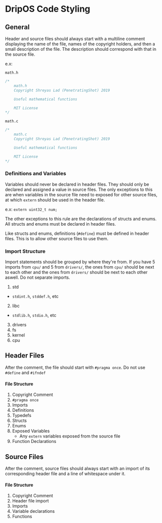 # DripOS Code Styling

## General
Header and source files should always start with a multiline comment displaying the name of the file, names of the copyright holders, and then a small description of the file. The description should correspond with that in the source file.

e.x:

`math.h`
```C
/*
    math.h
    Copyright Shreyas Lad (PenetratingShot) 2019

    Useful mathematical functions

    MIT License
*/

```
`math.c`
```C
/*
    math.c
    Copyright Shreyas Lad (PenetratingShot) 2019

    Useful mathematical functions

    MIT License
*/
```

### Definitions and Variables
Variables should never be declared in header files. They should only be declared and assigned a value in source files. The only exceptions to this are when variables in the source file need to exposed for other source files, at which `extern` should be used in the header file.

e.x: `extern uint32_t num;`

The other exceptions to this rule are the declarations of structs and enums. All structs and enums must be declared in header files.

Like structs and enums, definitions (`#define`) must be defined in header files. This is to allow other source files to use them.

### Import Structure
Import statements should be grouped by where they're from. If you have 5 imports from `cpu/` and 5 from `drivers/`, the ones from `cpu/` should be next to each other and the ones from `drivers/` should be next to each other aswell. Do not separate imports.

1. std
- `stdint.h`, `stddef.h`, etc
2. libc
- `stdlib.h`, `stdio.h`, etc
3. drivers
4. fs
5. kernel
6. cpu

## Header Files
After the comment, the file should start with `#pragma once`. Do not use `#define` and `#ifndef`

#### File Structure
1. Copyright Comment
2. `#pragma once`
3. Imports
4. Definitions
5. Typedefs
6. Structs
7. Enums
8. Exposed Variables
    - Any `extern` variables exposed from the source file
9. Function Declarations

## Source Files
After the comment, source files should always start with an import of its corresponding header file and a line of whitespace under it.

#### File Structure
1. Copyright Comment
2. Header file import
3. Imports
4. Variable declarations
5. Functions
